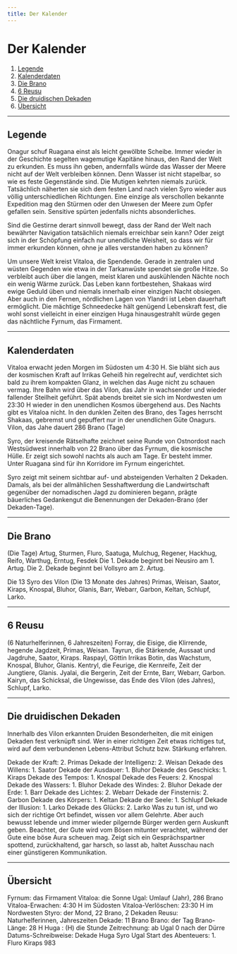 ```yaml
---
title: Der Kalender
---
```


# Der Kalender

1. [Legende](#legende)
2. [Kalenderdaten](#kalenderdaten)
3. [Die Brano](#die-brano)
4. [6 Reusu](#6-reusu)
5. [Die druidischen Dekaden](#die-druidischen-dekaden)
6. [Übersicht](#uebersicht)

<hr id="legende">

## Legende

Onagur schuf Ruagana einst als leicht gewölbte Scheibe. Immer wieder in der Geschichte segelten wagemutige Kapitäne hinaus, den Rand der Welt zu erkunden. Es muss ihn geben, andernfalls würde das Wasser der Meere nicht auf der Welt verbleiben können. Denn Wasser ist nicht stapelbar, so wie es feste Gegenstände sind. Die Mutigen kehrten niemals zurück. Tatsächlich näherten sie sich dem festen Land nach vielen Syro wieder aus völlig unterschiedlichen Richtungen. Eine einzige als verschollen bekannte Expedition mag den Stürmen oder den Unwesen der Meere zum Opfer gefallen sein. Sensitive spürten jedenfalls nichts absonderliches.

Sind die Gestirne derart sinnvoll bewegt, dass der Rand der Welt nach bewährter Navigation tatsächlich niemals erreichbar sein kann? Oder zeigt sich in der Schöpfung einfach nur unendliche Weisheit, so dass wir für immer erkunden können, ohne je alles verstanden haben zu können?

Um unsere Welt kreist Vitaloa, die Spendende. Gerade in zentralen und wüsten Gegenden wie etwa in der Tarkanwüste spendet sie große Hitze. So verbleibt auch über die langen, meist klaren und auskühlenden Nächte noch ein wenig Wärme zurück. Das Leben kann fortbestehen, Shakaas wird ewige Geduld üben und niemals innerhalb einer einzigen Nacht obsiegen. Aber auch in den Fernen, nördlichen Lagen von Ylandri ist Leben dauerhaft ermöglicht. Die mächtige Schneedecke hält genügend Lebenskraft fest, die wohl sonst vielleicht in einer einzigen Huga hinausgestrahlt würde gegen das nächtliche Fyrnum, das Firmament.

<hr id="kalenderdaten">

## Kalenderdaten

Vitaloa erwacht jeden Morgen im Südosten um 4:30 H. Sie bläht sich aus der kosmischen Kraft auf Irrikas Geheiß hin regelrecht auf, verdichtet sich bald zu ihrem kompakten Glanz, in welchen das Auge nicht zu schauen vermag. Ihre Bahn wird über das Vilon, das Jahr in wachsender und wieder fallender Steilheit geführt. Spät abends breitet sie sich im Nordwesten um 23:30 H wieder in den unendlichen Kosmos übergehend aus. Des Nachts gibt es Vitaloa nicht. In den dunklen Zeiten des Brano, des Tages herrscht Shakaas, gebremst und gepuffert nur in der unendlichen Güte Onagurs. Vilon, das Jahe dauert 286 Brano (Tage)

Syro, der kreisende Rätselhafte zeichnet seine Runde von Ostnordost nach Westsüdwest innerhalb von 22 Brano über das Fyrnum, die kosmische Hülle. Er zeigt sich sowohl nachts als auch am Tage. Er besteht immer. Unter Ruagana sind für ihn Korridore im Fyrnum eingerichtet.

Syro zeigt mit seinem sichtbar auf- und absteigenden Verhalten 2 Dekaden. Damals, als bei der allmählichen Sesshaftwerdung die Landwirtschaft gegenüber der nomadischen Jagd zu dominieren begann, prägte bäuerliches Gedankengut die Benennungen der Dekaden-Brano (der Dekaden-Tage).

<hr id="die-brano">

## Die Brano

(Die Tage)
Artug, Sturmen, Fluro, Saatuga, Mulchug, Regener, Hackhug, Reifo, Warthug, Erntug, Fesdek
Die 1. Dekade beginnt bei Neusiro am 1. Artug.
Die 2. Dekade beginnt bei Vollsyro am 2. Artug.


Die 13 Syro des Vilon
(Die 13 Monate des Jahres)
Primas, Weisan, Saator, Kiraps, Knospal, Bluhor, Glanis, Barr, Webarr, Garbon, Keltan, Schlupf, Larko.

<hr id="6-reusu">

## 6 Reusu

(6 Naturhelferinnen, 6 Jahreszeiten)
Forray, die Eisige, die Klirrende, hegende Jagdzeit, Primas, Weisan.
Tayrun, die Stärkende, Aussaat und Jagdruhe, Saator, Kiraps.
Raspayl, Göttin Irrikas Botin, das Wachstum, Knospal, Bluhor, Glanis.
Kentryl, die Feurige, die Kernreife, Zeit der Jungtiere, Glanis.
Jyalai, die Bergerin, Zeit der Ernte, Barr, Webarr, Garbon.
Kairyn, das Schicksal, die Ungewisse, das Ende des Vilon (des Jahres), Schlupf, Larko.

<hr id="die-druidischen-dekaden">

## Die druidischen Dekaden

Innerhalb des Vilon erkannten Druiden Besonderheiten, die mit einigen Dekaden fest verknüpft sind. Wer in einer richtigen Zeit etwas richtiges tut, wird auf dem verbundenen Lebens-Attribut Schutz bzw. Stärkung erfahren.

Dekade der Kraft: 2. Primas
Dekade der Intelligenz: 2. Weisan
Dekade des Willens: 1. Saator
Dekade der Ausdauer: 1. Bluhor
Dekade des Geschicks: 1. Kiraps
Dekade des Tempos: 1. Knospal
Dekade des Feuers: 2. Knospal
Dekade des Wassers: 1. Bluhor
Dekade des Windes: 2. Bluhor
Dekade der Erde: 1. Barr
Dekade des Lichtes: 2. Webarr
Dekade der Finsternis: 2. Garbon
Dekade des Körpers: 1. Keltan
Dekade der Seele: 1. Schlupf
Dekade der Illusion: 1. Larko
Dekade des Glücks: 2. Larko
Was zu tun ist, und wo sich der richtige Ort befindet, wissen vor allem Gelehrte. Aber auch bewusst lebende und immer wieder pilgernde Bürger werden gern Auskunft geben. Beachtet, der Gute wird vom Bösen mitunter verachtet, während der Gute eine böse Aura scheuen mag. Zeigt sich ein Gesprächspartner spottend, zurückhaltend, gar harsch, so lasst ab, haltet Ausschau nach einer günstigeren Kommunikation.

<hr id="uebersicht">

## Übersicht

Fyrnum: das Firmament
Vitaloa: die Sonne
Ugal: Umlauf (Jahr), 286 Brano
Vitaloa-Erwachen: 4:30 H im Südosten
Vitaloa-Verlöschen: 23:30 H im Nordwesten
Styro: der Mond, 22 Brano, 2 Dekaden
Reusu: Naturhelferinnen, Jahreszeiten
Dekade: 11 Brano
Brano: der Tag
Brano-Länge: 28 H
Huga : (H) die Stunde
Zeitrechnung: ab Ugal 0 nach der Dürre
Datums-Schreibweise: Dekade Huga Syro Ugal
Start des Abenteuers: 1. Fluro Kiraps 983